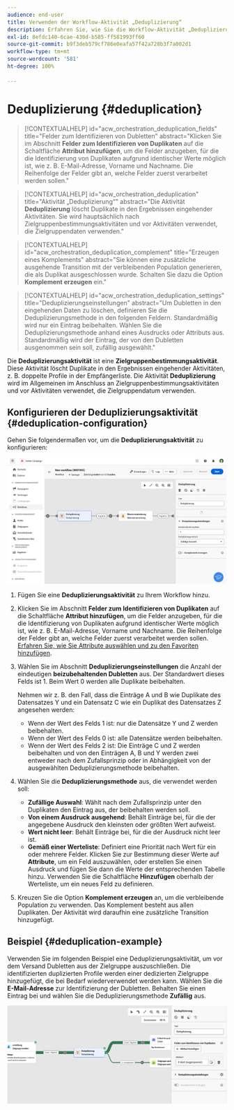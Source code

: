 ```yaml
---
audience: end-user
title: Verwenden der Workflow-Aktivität „Deduplizierung“
description: Erfahren Sie, wie Sie die Workflow-Aktivität „Deduplizierung“ verwenden.
exl-id: 8efdc140-6cae-430d-b585-ff581993ff60
source-git-commit: b9f3deb579cf786e0eafa57f42a728b3f7a002d1
workflow-type: tm+mt
source-wordcount: '581'
ht-degree: 100%

---
```


# Deduplizierung {#deduplication}

>[!CONTEXTUALHELP]
>id="acw_orchestration_deduplication_fields"
>title="Felder zum Identifizieren von Dubletten"
>abstract="Klicken Sie im Abschnitt **Felder zum Identifizieren von Duplikaten** auf die Schaltfläche **Attribut hinzufügen**, um die Felder anzugeben, für die die Identifizierung von Duplikaten aufgrund identischer Werte möglich ist, wie z. B. E-Mail-Adresse, Vorname und Nachname. Die Reihenfolge der Felder gibt an, welche Felder zuerst verarbeitet werden sollen."

>[!CONTEXTUALHELP]
>id="acw_orchestration_deduplication"
>title="Aktivität „Deduplizierung“"
>abstract="Die Aktivität **Deduplizierung** löscht Duplikate in den Ergebnissen eingehender Aktivitäten. Sie wird hauptsächlich nach Zielgruppenbestimmungsaktivitäten und vor Aktivitäten verwendet, die Zielgruppendaten verwenden."

>[!CONTEXTUALHELP]
>id="acw_orchestration_deduplication_complement"
>title="Erzeugen eines Komplements"
>abstract="Sie können eine zusätzliche ausgehende Transition mit der verbleibenden Population generieren, die als Duplikat ausgeschlossen wurde. Schalten Sie dazu die Option **Komplement erzeugen** ein."

>[!CONTEXTUALHELP]
>id="acw_orchestration_deduplication_settings"
>title="Deduplizierungseinstellungen"
>abstract="Um Dubletten in den eingehenden Daten zu löschen, definieren Sie die Deduplizierungsmethode in den folgenden Feldern. Standardmäßig wird nur ein Eintrag beibehalten. Wählen Sie die Deduplizierungsmethode anhand eines Ausdrucks oder Attributs aus. Standardmäßig wird der Eintrag, der von den Dubletten ausgenommen sein soll, zufällig ausgewählt."

Die **Deduplizierungsaktivität** ist eine **Zielgruppenbestimmungsaktivität**. Diese Aktivität löscht Duplikate in den Ergebnissen eingehender Aktivitäten, z. B. doppelte Profile in der Empfängerliste. Die Aktivität **Deduplizierung** wird im Allgemeinen im Anschluss an Zielgruppenbestimmungsaktivitäten und vor Aktivitäten verwendet, die Zielgruppendatum verwenden.

## Konfigurieren der Deduplizierungsaktivität {#deduplication-configuration}

Gehen Sie folgendermaßen vor, um die **Deduplizierungsaktivität** zu konfigurieren:

![Konfigurationsprozess für die Workflow-Deduplizierung](../assets/workflow-deduplication.png)

1. Fügen Sie eine **Deduplizierungsaktivität** zu Ihrem Workflow hinzu.

1. Klicken Sie im Abschnitt **Felder zum Identifizieren von Duplikaten** auf die Schaltfläche **Attribut hinzufügen**, um die Felder anzugeben, für die die Identifizierung von Duplikaten aufgrund identischer Werte möglich ist, wie z. B. E-Mail-Adresse, Vorname und Nachname. Die Reihenfolge der Felder gibt an, welche Felder zuerst verarbeitet werden sollen. [Erfahren Sie, wie Sie Attribute auswählen und zu den Favoriten hinzufügen](../../get-started/attributes.md).

1. Wählen Sie im Abschnitt **Deduplizierungseinstellungen** die Anzahl der eindeutigen **beizubehaltenden Dubletten** aus. Der Standardwert dieses Felds ist 1. Beim Wert 0 werden alle Duplikate beibehalten.

   Nehmen wir z. B. den Fall, dass die Einträge A und B wie Duplikate des Datensatzes Y und ein Datensatz C wie ein Duplikat des Datensatzes Z angesehen werden:

   * Wenn der Wert des Felds 1 ist: nur die Datensätze Y und Z werden beibehalten.
   * Wenn der Wert des Felds 0 ist: alle Datensätze werden beibehalten.
   * Wenn der Wert des Felds 2 ist: Die Einträge C und Z werden beibehalten und von den Einträgen A, B und Y werden zwei entweder nach dem Zufallsprinzip oder in Abhängigkeit von der ausgewählten Deduplizierungsmethode beibehalten.

1. Wählen Sie die **Deduplizierungsmethode** aus, die verwendet werden soll:

   * **Zufällige Auswahl**: Wählt nach dem Zufallsprinzip unter den Duplikaten den Eintrag aus, der beibehalten werden soll.
   * **Von einem Ausdruck ausgehend**: Behält Einträge bei, für die der angegebene Ausdruck den kleinsten oder größten Wert aufweist.
   * **Wert nicht leer**: Behält Einträge bei, für die der Ausdruck nicht leer ist.
   * **Gemäß einer Werteliste**: Definiert eine Priorität nach Wert für ein oder mehrere Felder. Klicken Sie zur Bestimmung dieser Werte auf **Attribute**, um ein Feld auszuwählen, oder erstellen Sie einen Ausdruck und fügen Sie dann die Werte der entsprechenden Tabelle hinzu. Verwenden Sie die Schaltfläche **Hinzufügen** oberhalb der Werteliste, um ein neues Feld zu definieren.

1. Kreuzen Sie die Option **Komplement erzeugen** an, um die verbleibende Population zu verwenden. Das Komplement besteht aus allen Duplikaten. Der Aktivität wird daraufhin eine zusätzliche Transition hinzugefügt.

## Beispiel {#deduplication-example}

Verwenden Sie im folgenden Beispiel eine Deduplizierungsaktivität, um vor dem Versand Dubletten aus der Zielgruppe auszuschließen. Die identifizierten duplizierten Profile werden einer dedizierten Zielgruppe hinzugefügt, die bei Bedarf wiederverwendet werden kann. Wählen Sie die **E-Mail-Adresse** zur Identifizierung der Dubletten. Behalten Sie einen Eintrag bei und wählen Sie die Deduplizierungsmethode **Zufällig** aus.

![Beispiel einer Aktivität „Deduplizierung“ in einem Workflow](../assets/workflow-deduplication-example.png)